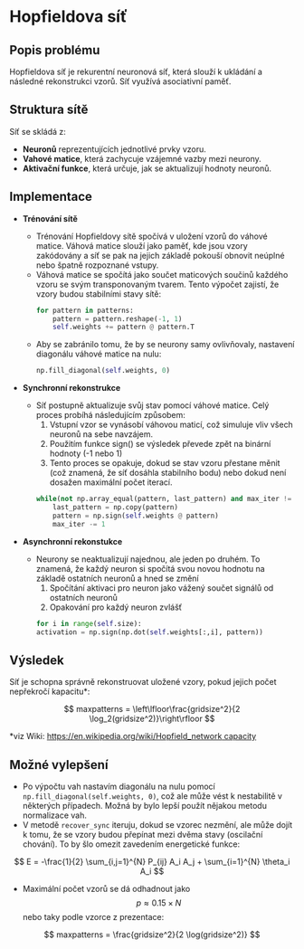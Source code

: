 # Hopfieldova síť
## Popis problému
Hopfieldova síť je rekurentní neuronová síť, která slouží k ukládání a následné rekonstrukci vzorů. Síť využívá asociativní paměť. 

## Struktura sítě
Síť se skládá z:
- **Neuronů** reprezentujících jednotlivé prvky vzoru.
- **Vahové matice**, která zachycuje vzájemné vazby mezi neurony.
- **Aktivační funkce**, která určuje, jak se aktualizují hodnoty neuronů.
## Implementace
- **Trénování sítě** 
    - Trénování Hopfieldovy sítě spočívá v uložení vzorů do váhové matice. Váhová matice slouží jako paměť, kde jsou vzory zakódovány a síť se pak na jejich základě pokouší obnovit neúplné nebo špatně rozpoznané vstupy.
    - Váhová matice se spočítá jako součet maticových součinů každého vzoru se svým transponovaným tvarem. Tento výpočet zajistí, že vzory budou stabilními stavy sítě:
        ```python
        for pattern in patterns:
            pattern = pattern.reshape(-1, 1)
            self.weights += pattern @ pattern.T
        ```
    - Aby se zabránilo tomu, že by se neurony samy ovlivňovaly, nastavení diagonálu váhové matice na nulu:
        ```python
        np.fill_diagonal(self.weights, 0)
        ```
- **Synchronní rekonstrukce** 
    - Síť postupně aktualizuje svůj stav pomocí váhové matice. Celý proces probíhá následujícím způsobem:
        1. Vstupní vzor se vynásobí váhovou maticí, což simuluje vliv všech neuronů na sebe navzájem.
        2. Použitím funkce sign() se výsledek převede zpět na binární hodnoty (-1 nebo 1)
        3. Tento proces se opakuje, dokud se stav vzoru přestane měnit (což znamená, že síť dosáhla stabilního bodu) nebo dokud není dosažen maximální počet iterací.
        ```python
        while(not np.array_equal(pattern, last_pattern) and max_iter != 0):
            last_pattern = np.copy(pattern)
            pattern = np.sign(self.weights @ pattern)
            max_iter -= 1
        ```

- **Asynchronní rekonstukce** 
    - Neurony se neaktualizují najednou, ale jeden po druhém. To znamená, že každý neuron si spočítá svou novou hodnotu na základě ostatních neuronů a hned se změní
        1. Spočítání aktivaci pro neuron jako vážený součet signálů od ostatních neuronů
        2. Opakování pro každý neuron zvlášť
        ```python
        for i in range(self.size):
        activation = np.sign(np.dot(self.weights[:,i], pattern))
        ```
## Výsledek
Síť je schopna správně rekonstruovat uložené vzory, pokud jejich počet nepřekročí kapacitu*:

$$ maxpatterns = \left\lfloor\frac{gridsize^2}{2 \log_2(gridsize^2)}\right\rfloor $$

*viz Wiki: [https://en.wikipedia.org/wiki/Hopfield_network capacity ](https://en.wikipedia.org/wiki/Hopfield_network#Capacity)


## Možné vylepšení
- Po výpočtu vah nastavím diagonálu na nulu pomocí `np.fill_diagonal(self.weights, 0)`, což ale může vést k nestabilitě v některých případech. Možná by bylo lepší použít nějakou metodu normalizace vah.
- V metodě `recover_sync` iteruju, dokud se vzorec nezmění, ale může dojít k tomu, že se vzory budou přepínat mezi dvěma stavy (oscilační chování). To by šlo omezit zavedením energetické funkce:

$$ E = -\frac{1}{2} \sum_{i,j=1}^{N} P_{ij} A_i A_j + \sum_{i=1}^{N} \theta_i A_i $$

- Maximální počet vzorů se dá odhadnout jako $$p \approx 0.15 \times N $$ nebo taky podle vzorce z prezentace:

$$ maxpatterns = \frac{gridsize^2}{2 \log(gridsize^2)} $$
